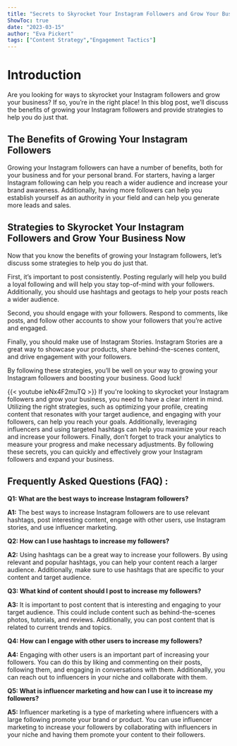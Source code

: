 ```yaml
---
title: "Secrets to Skyrocket Your Instagram Followers and Grow Your Business Now!"
ShowToc: true 
date: "2023-03-15"
author: "Eva Pickert" 
tags: ["Content Strategy","Engagement Tactics"]
---
```

# Introduction

Are you looking for ways to skyrocket your Instagram followers and grow your business? If so, you’re in the right place! In this blog post, we’ll discuss the benefits of growing your Instagram followers and provide strategies to help you do just that.

## The Benefits of Growing Your Instagram Followers

Growing your Instagram followers can have a number of benefits, both for your business and for your personal brand. For starters, having a larger Instagram following can help you reach a wider audience and increase your brand awareness. Additionally, having more followers can help you establish yourself as an authority in your field and can help you generate more leads and sales.

## Strategies to Skyrocket Your Instagram Followers and Grow Your Business Now

Now that you know the benefits of growing your Instagram followers, let’s discuss some strategies to help you do just that.

First, it’s important to post consistently. Posting regularly will help you build a loyal following and will help you stay top-of-mind with your followers. Additionally, you should use hashtags and geotags to help your posts reach a wider audience.

Second, you should engage with your followers. Respond to comments, like posts, and follow other accounts to show your followers that you’re active and engaged.

Finally, you should make use of Instagram Stories. Instagram Stories are a great way to showcase your products, share behind-the-scenes content, and drive engagement with your followers.

By following these strategies, you’ll be well on your way to growing your Instagram followers and boosting your business. Good luck!

{{< youtube ieNx4F2muTQ >}} 
If you're looking to skyrocket your Instagram followers and grow your business, you need to have a clear intent in mind. Utilizing the right strategies, such as optimizing your profile, creating content that resonates with your target audience, and engaging with your followers, can help you reach your goals. Additionally, leveraging influencers and using targeted hashtags can help you maximize your reach and increase your followers. Finally, don’t forget to track your analytics to measure your progress and make necessary adjustments. By following these secrets, you can quickly and effectively grow your Instagram followers and expand your business.

## Frequently Asked Questions (FAQ) :
**Q1: What are the best ways to increase Instagram followers?**

**A1:** The best ways to increase Instagram followers are to use relevant hashtags, post interesting content, engage with other users, use Instagram stories, and use influencer marketing. 

**Q2: How can I use hashtags to increase my followers?**

**A2:** Using hashtags can be a great way to increase your followers. By using relevant and popular hashtags, you can help your content reach a larger audience. Additionally, make sure to use hashtags that are specific to your content and target audience.

**Q3: What kind of content should I post to increase my followers?**

**A3:** It is important to post content that is interesting and engaging to your target audience. This could include content such as behind-the-scenes photos, tutorials, and reviews. Additionally, you can post content that is related to current trends and topics.

**Q4: How can I engage with other users to increase my followers?**

**A4:** Engaging with other users is an important part of increasing your followers. You can do this by liking and commenting on their posts, following them, and engaging in conversations with them. Additionally, you can reach out to influencers in your niche and collaborate with them.

**Q5: What is influencer marketing and how can I use it to increase my followers?**

**A5:** Influencer marketing is a type of marketing where influencers with a large following promote your brand or product. You can use influencer marketing to increase your followers by collaborating with influencers in your niche and having them promote your content to their followers.


